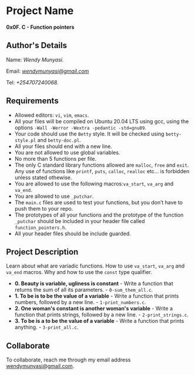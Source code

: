 # Project Name
**0x0F. C - Function pointers**

## Author's Details
Name: *Wendy Munyasi.*

Email: *wendymunyasi@gmail.com*

Tel: *+254707240068.*

##  Requirements
*   Allowed editors: `vi`, `vim`, `emacs`.
*   All your files will be compiled on Ubuntu 20.04 LTS using gcc, using the options `-Wall -Werror -Wextra -pedantic -std=gnu89`.
*   Your code should use the `Betty` style. It will be checked using `betty-style.pl` and `betty-doc.pl`.
*   All your files should end with a new line.
*   You are not allowed to use global variables.
*   No more than 5 functions per file.
*   The only C standard library functions allowed are `malloc`, `free` and `exit`. Any use of functions like `printf`, `puts`, `calloc`, `realloc` etc… is forbidden unless stated othewise.
*   You are allowed to use the following macros:`va_start`, `va_arg` and `va_end`.
*   You are allowed to use `_putchar`.
*   The `main.c` files are used to test your functions, but you don’t have to push them to your repo.
*   The prototypes of all your functions and the prototype of the function `_putchar` should be included in your header file called `function_pointers.h`.
*   All your header files should be include guarded.


## Project Description
Learn about what are variadic functions. How to use `va_start`, `va_arg` and `va_end` macros. Why and how to use the `const` type qualifier.

* **0. Beauty is variable, ugliness is constant** - Write a function that returns the sum of all its parameters. - `0-sum_them_all.c`.
* **1. To be is to be the value of a variable** - Write a function that prints numbers, followed by a new line. - `1-print_numbers.c`.
* **2. One woman's constant is another woman's variable** - Write a function that prints strings, followed by a new line. - `2-print_strings.c`.
* **3. To be is a to be the value of a variable** - Write a function that prints anything. - `3-print_all.c`.


## Collaborate

To collaborate, reach me through my email address wendymunyasi@gmail.com.